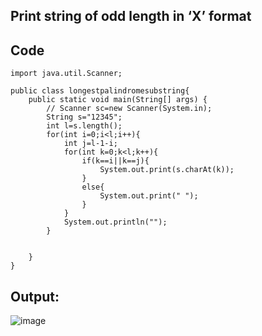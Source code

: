 ## Print string of odd length in ‘X’ format
## Code
```
import java.util.Scanner;

public class longestpalindromesubstring{
    public static void main(String[] args) {
        // Scanner sc=new Scanner(System.in);
        String s="12345";
        int l=s.length();
        for(int i=0;i<l;i++){
            int j=l-1-i;
            for(int k=0;k<l;k++){
                if(k==i||k==j){
                    System.out.print(s.charAt(k));
                }
                else{
                    System.out.print(" ");
                }
            }
            System.out.println("");
        }


    }
}
```
## Output:
![image](https://github.com/user-attachments/assets/8f4877a8-017d-45ec-bc43-005674ae1e90)

